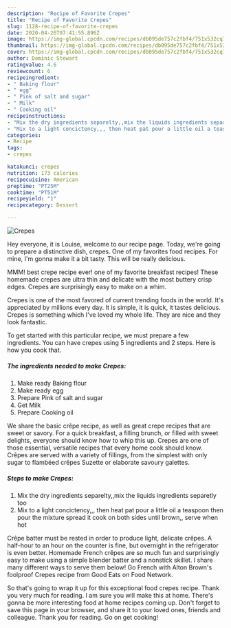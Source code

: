 ```yaml
---
description: "Recipe of Favorite Crepes"
title: "Recipe of Favorite Crepes"
slug: 1128-recipe-of-favorite-crepes
date: 2020-04-26T07:41:55.896Z
image: https://img-global.cpcdn.com/recipes/db095de757c2fbf4/751x532cq70/crepes-recipe-main-photo.jpg
thumbnail: https://img-global.cpcdn.com/recipes/db095de757c2fbf4/751x532cq70/crepes-recipe-main-photo.jpg
cover: https://img-global.cpcdn.com/recipes/db095de757c2fbf4/751x532cq70/crepes-recipe-main-photo.jpg
author: Dominic Stewart
ratingvalue: 4.6
reviewcount: 6
recipeingredient:
- " Baking flour"
- " egg"
- " Pink of salt and sugar"
- " Milk"
- " Cooking oil"
recipeinstructions:
- "Mix the dry ingredients separelty,,mix the liquids ingredients separetly too"
- "Mix to a light concictency,,, then heat pat pour a little oil a teaspoon then pour the mixture spread it cook on both sides until brown,, serve when hot"
categories:
- Recipe
tags:
- crepes

katakunci: crepes 
nutrition: 173 calories
recipecuisine: American
preptime: "PT25M"
cooktime: "PT51M"
recipeyield: "1"
recipecategory: Dessert

---
```



![Crepes](https://img-global.cpcdn.com/recipes/db095de757c2fbf4/751x532cq70/crepes-recipe-main-photo.jpg)

Hey everyone, it is Louise, welcome to our recipe page. Today, we're going to prepare a distinctive dish, crepes. One of my favorites food recipes. For mine, I'm gonna make it a bit tasty. This will be really delicious.

MMM! best crepe recipe ever! one of my favorite breakfast recipes! These homemade crepes are ultra thin and delicate with the most buttery crisp edges. Crepes are surprisingly easy to make on a whim.

Crepes is one of the most favored of current trending foods in the world. It's appreciated by millions every day. It is simple, it is quick, it tastes delicious. Crepes is something which I've loved my whole life. They are nice and they look fantastic.


To get started with this particular recipe, we must prepare a few ingredients. You can have crepes using 5 ingredients and 2 steps. Here is how you cook that.

<!--inarticleads1-->

##### The ingredients needed to make Crepes:

1. Make ready  Baking flour
1. Make ready  egg
1. Prepare  Pink of salt and sugar
1. Get  Milk
1. Prepare  Cooking oil


We share the basic crêpe recipe, as well as great crepe recipes that are sweet or savory. For a quick breakfast, a filling brunch, or filled with sweet delights, everyone should know how to whip this up. Crepes are one of those essential, versatile recipes that every home cook should know. Crêpes are served with a variety of fillings, from the simplest with only sugar to flambéed crêpes Suzette or elaborate savoury galettes. 

<!--inarticleads2-->

##### Steps to make Crepes:

1. Mix the dry ingredients separelty,,mix the liquids ingredients separetly too
1. Mix to a light concictency,,, then heat pat pour a little oil a teaspoon then pour the mixture spread it cook on both sides until brown,, serve when hot


Crêpe batter must be rested in order to produce light, delicate crêpes. A half-hour to an hour on the counter is fine, but overnight in the refrigerator is even better. Homemade French crêpes are so much fun and surprisingly easy to make using a simple blender batter and a nonstick skillet. I share many different ways to serve them below! Go French with Alton Brown&#39;s foolproof Crepes recipe from Good Eats on Food Network. 

So that's going to wrap it up for this exceptional food crepes recipe. Thank you very much for reading. I am sure you will make this at home. There's gonna be more interesting food at home recipes coming up. Don't forget to save this page in your browser, and share it to your loved ones, friends and colleague. Thank you for reading. Go on get cooking!
